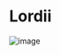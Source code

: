 # Lordii
![image](https://github.com/LordiiK/Lordii/assets/140788659/13132285-19d8-4f57-b5c5-2930cfe73c6c)

